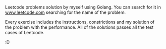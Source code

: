 Leetcode problems solution by myself using Golang. 
You can search for it in www.leetcode.com searching for the name of the problem.

Every exercise includes the instructions, constrictions and my solution of the problem with the performance.
All of the solutions passes all the test cases of Leetcode.

:D
